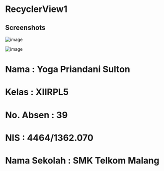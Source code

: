 # RecyclerView1
## Screenshots
![image](https://cloud.githubusercontent.com/assets/14922097/20030245/aa9db43e-a393-11e6-93f8-7df4f3736aea.png)

![image](https://cloud.githubusercontent.com/assets/14922097/20030248/c6c61cbe-a393-11e6-98fe-0288ffd6f15e.png)

# Nama          : Yoga Priandani Sulton
# Kelas         : XIIRPL5
# No. Absen     : 39
# NIS           : 4464/1362.070
# Nama Sekolah  : SMK Telkom Malang
